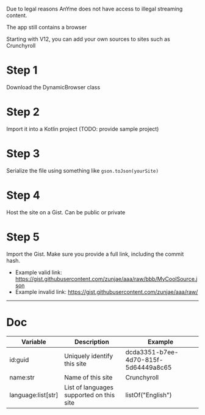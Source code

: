 Due to legal reasons AnYme does not have access to illegal streaming content.

The app still contains a browser

Starting with V12, you can add your own sources to sites such as Crunchyroll

# Step 1
Download the DynamicBrowser class

# Step 2
Import it into a Kotlin project (TODO: provide sample project)

# Step 3
Serialize the file using something like `gson.toJson(yourSite)`

# Step 4
Host the site on a Gist. Can be public or private

# Step 5
Import the Gist. Make sure you provide a full link, including the commit hash. 

* Example valid link: https://gist.githubusercontent.com/zunjae/aaa/raw/bbb/MyCoolSource.json
* Example invalid link: https://gist.githubusercontent.com/zunjae/aaa/raw/

---

# Doc

| Variable | Description | Example
| --- | --- | --- |
| id:guid | Uniquely identify this site | dcda3351-b7ee-4d70-815f-5d64449a8c65
| name:str | Name of this site | Crunchyroll
| language:list[str] | List of languages supported on this site | listOf("English")
